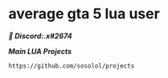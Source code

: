# average gta 5 lua user

***💬 Discord:.x#2674***

***Main LUA Projects***
```
https://github.com/sosolol/projects
```
